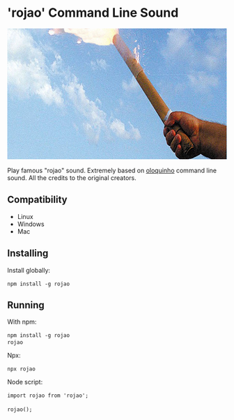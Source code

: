 # 'rojao' Command Line Sound

<div style="text-align: center">
    <img src="./rojao.jpg" height="300"/>
</div>

Play famous "rojao" sound. Extremely based on [oloquinho](https://github.com/oloquinho/oloquinho) command line sound. All the credits to the original creators.

## Compatibility

- Linux
- Windows
- Mac

## Installing

Install globally:

    npm install -g rojao

## Running

With npm:

    npm install -g rojao
    rojao

Npx:

    npx rojao

Node script:

    import rojao from 'rojao';

    rojao();
